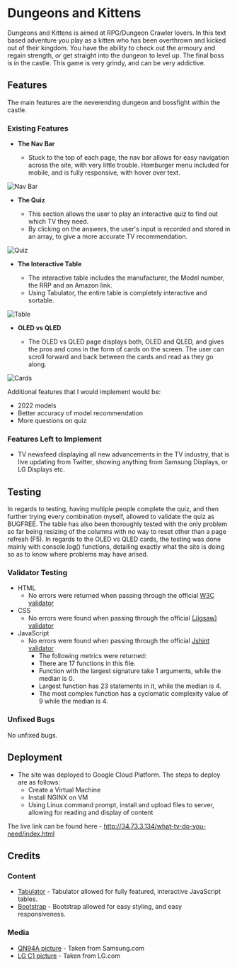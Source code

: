 # Dungeons and Kittens

Dungeons and Kittens is aimed at RPG/Dungeon Crawler lovers. In this text based adventure you play as a kitten who has been overthrown and kicked out of their kingdom. You have the ability to check out the armoury and regain strength, or get straight into the dungeon to level up. The final boss is in the castle. This game is very grindy, and can be very addictive.

## Features 
The main features are the neverending dungeon and bossfight within the castle.
### Existing Features

- __The Nav Bar__

  - Stuck to the top of each page, the nav bar allows for easy navigation across the site, with very little trouble. Hamburger menu included for mobile, and is fully responsive, with hover over text.

![Nav Bar](assets/imgs/nav_bar.png)

- __The Quiz__

  - This section allows the user to play an interactive quiz to find out which TV they need.
  - By clicking on the answers, the user's input is recorded and stored in an array, to give a more accurate TV recommendation. 

![Quiz](assets/imgs/the_quiz.png)

- __The Interactive Table__

  - The interactive table includes the manufacturer, the Model number, the RRP and an Amazon link. 
  - Using Tabulator, the entire table is completely interactive and sortable.

![Table](assets/imgs/table.png)

- __OLED vs QLED__

  - The OLED vs QLED page displays both, OLED and QLED, and gives the pros and cons in the form of cards on the screen. The user can scroll forward and back between the cards and read as they go along. 

![Cards](assets/imgs/cards.png)

Additional features that I would implement would be:
 - 2022 models
 - Better accuracy of model recommendation
 - More questions on quiz

### Features Left to Implement

- TV newsfeed displaying all new advancements in the TV industry, that is live updating from Twitter, showing anything from Samsung Displays, or LG Displays etc.

## Testing 

In regards to testing, having multiple people complete the quiz, and then further trying every combination myself, allowed to validate the quiz as BUGFREE. The table has also been thoroughly tested with the only problem so far being resizing of the columns with no way to reset other than a page refresh (F5). In regards to the OLED vs QLED cards, the testing was done mainly with console.log() functions, detailing exactly what the site is doing so as to know where problems may have arised.


### Validator Testing 

- HTML
    - No errors were returned when passing through the official [W3C validator](https://validator.w3.org/nu/?doc=http%3A%2F%2F34.73.3.134%2Fwhat-tv-do-you-need%2F)
- CSS
    - No errors were found when passing through the official [(Jigsaw) validator](https://jigsaw.w3.org/css-validator/validator?uri=http%3A%2F%2F34.73.3.134%2Fwhat-tv-do-you-need%2Findex.html&profile=css3svg&usermedium=all&warning=1&vextwarning=&lang=en)
- JavaScript
    - No errors were found when passing through the official [Jshint validator](https://jshint.com/)
      - The following metrics were returned: 
      - There are 17 functions in this file.
      - Function with the largest signature take 1 arguments, while the median is 0.
      - Largest function has 23 statements in it, while the median is 4.
      - The most complex function has a cyclomatic complexity value of 9 while the median is 4.

### Unfixed Bugs

No unfixed bugs.

## Deployment

- The site was deployed to Google Cloud Platform. The steps to deploy are as follows: 
  - Create a Virtual Machine
  - Install NGINX on VM
  - Using Linux command prompt, install and upload files to server, allowing for reading and display of content 

The live link can be found here - http://34.73.3.134/what-tv-do-you-need/index.html


## Credits 

### Content 

 - [Tabulator](http://tabulator.info/) - Tabulator allowed for fully featured, interactive JavaScript tables.
 - [Bootstrap](https://getbootstrap.com/) - Bootstrap allowed for easy styling, and easy responsiveness. 

### Media

 - [QN94A picture](https://www.samsung.com/uk/tvs/qled-tv/qn90a-50-inch-neo-qled-4k-smart-tv-qe50qn90aatxxu/) - Taken from Samsung.com
 - [LG C1 picture](https://www.lg.com/uk/tvs/lg-oled65c14lb) - Taken from LG.com